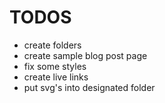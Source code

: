 # TODOS

- create folders
- create sample blog post page
- fix some styles
- create live links
- put svg's into designated folder
